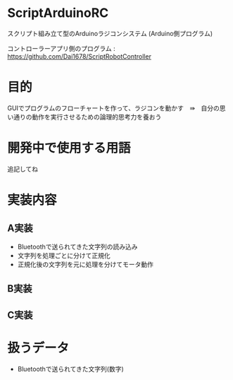 # ScriptArduinoRC
スクリプト組み立て型のArduinoラジコンシステム (Arduino側プログラム)   

コントローラーアプリ側のプログラム : https://github.com/Dai1678/ScriptRobotController   

# 目的
GUIでプログラムのフローチャートを作って、ラジコンを動かす　⇛　自分の思い通りの動作を実行させるための論理的思考力を養おう

# 開発中で使用する用語
追記してね  

# 実装内容   
## A実装   
- Bluetoothで送られてきた文字列の読み込み     
- 文字列を処理ごとに分けて正規化    
- 正規化後の文字列を元に処理を分けてモータ動作

## B実装

## C実装  

# 扱うデータ  
- Bluetoothで送られてきた文字列(数字)
